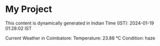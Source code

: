 # My Project

This content is dynamically generated in Indian Time (IST): 2024-01-19 01:28:02 IST


Current Weather in Coimbatore:
Temperature: 23.88 °C
Condition: haze
